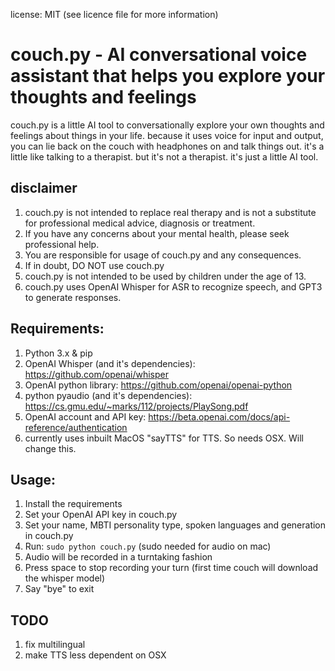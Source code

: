 license: MIT  (see licence file for more information)

# couch.py - AI conversational voice assistant that helps you explore your thoughts and feelings
couch.py is a little AI tool to conversationally explore your own thoughts and feelings about things in your life. because it uses voice for input and output, you can lie back on the couch with headphones on and talk things out. it's a little like talking to a therapist. but it's not a therapist. it's just a little AI tool.

## disclaimer
1. couch.py is not intended to replace real therapy and is not a substitute for professional medical advice, diagnosis or treatment.
2. If you have any concerns about your mental health, please seek professional help.
3. You are responsible for usage of couch.py and any consequences.
4. If in doubt, DO NOT use couch.py
5. couch.py is not intended to be used by children under the age of 13.
6. couch.py uses OpenAI Whisper for ASR to recognize speech, and GPT3 to generate responses.

## Requirements:
1. Python 3.x & pip
2. OpenAI Whisper (and it's dependencies): https://github.com/openai/whisper
3. OpenAI python library: https://github.com/openai/openai-python
4. python pyaudio (and it's dependencies): https://cs.gmu.edu/~marks/112/projects/PlaySong.pdf
5. OpenAI account and API key: https://beta.openai.com/docs/api-reference/authentication
6. currently uses inbuilt MacOS "sayTTS" for TTS. So needs OSX. Will change this.

## Usage:
1. Install the requirements
2. Set your OpenAI API key in couch.py
3. Set your name, MBTI personality type, spoken languages and generation in couch.py
4. Run: `sudo python couch.py` (sudo needed for audio on mac)
5. Audio will be recorded in a turntaking fashion 
6. Press space to stop recording your turn (first time couch will download the whisper model)
7. Say "bye" to exit

## TODO
1. fix multilingual 
2. make TTS less dependent on OSX
